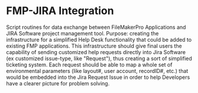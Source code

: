 # FMP-JIRA Integration
Script routines for data exchange between FileMakerPro Applications and JIRA Software project management tool.
Purpose: creating the infrastructure for a simplified Help Desk functionality that could be 
added to existing FMP applications. This infrastructure should give final users the capability of sending customized help requests 
directly into Jira Software (ex customized issue-type, like "Request"), thus creating a sort of simplified ticketing system. 
Each request should be able to map a whole set of environmental parameters (like layout#, user account, recordID#, etc.) that would be embedded into the Jira Request Issue in order to help Developers have a clearer picture for problem solving.

